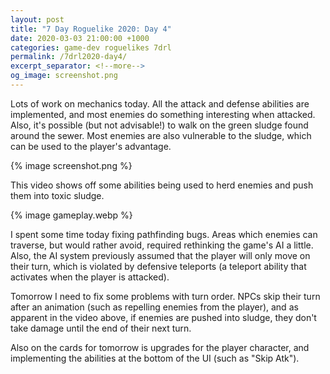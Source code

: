```yaml
---
layout: post
title: "7 Day Roguelike 2020: Day 4"
date: 2020-03-03 21:00:00 +1000
categories: game-dev roguelikes 7drl
permalink: /7drl2020-day4/
excerpt_separator: <!--more-->
og_image: screenshot.png
---
```


Lots of work on mechanics today. All the attack and defense abilities are implemented,
and most enemies do something interesting when attacked. Also, it's possible (but not
advisable!) to walk on the green sludge found around the sewer. Most enemies are also
vulnerable to the sludge, which can be used to the player's advantage.

{% image screenshot.png %}

<!--more-->

This video shows off some abilities being used to herd enemies and push them into
toxic sludge.

{% image gameplay.webp %}

I spent some time today fixing pathfinding bugs.
Areas which enemies can traverse, but would rather avoid, required rethinking the
game's AI a little. Also, the AI system previously assumed that the player will
only move on their turn, which is violated by defensive teleports (a teleport
ability that activates when the player is attacked).

Tomorrow I need to fix some problems with turn order. NPCs skip their turn after
an animation (such as repelling enemies from the player), and as apparent in
the video above, if enemies are pushed into sludge, they don't take damage until
the end of their next turn.

Also on the cards for tomorrow is upgrades for the player character, and implementing
the abilities at the bottom of the UI (such as "Skip Atk").
